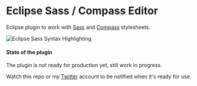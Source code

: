 Eclipse Sass / Compass Editor
=============================


Eclipse plugin to work with [Sass](http://sass-lang.com/) and [Compass](http://compass-style.org/) stylesheets.

![Eclipse Sass Syntax Highlighting](https://s3-us-west-2.amazonaws.com/dubture/Screen+Shot+2013-05-08+at+11.54.26+.png)

#### State of the plugin

The plugin is not ready for production yet, still work in progress.

Watch this repo or my [Twitter](http://twitter.com/pulse00) account to be notified when it's ready for use.
